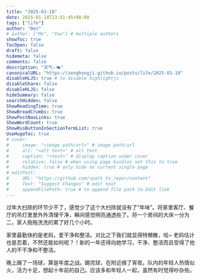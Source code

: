 ```yaml
---
title: "2025-01-18"
date: 2025-01-18T23:51:45+08:00
tags: ["life"]
author: "Ben"
# author: ["Me", "You"] # multiple authors
showToc: true
TocOpen: false
draft: false
hidemeta: false
comments: false
description: "天气-🌤"
canonicalURL: "https://zenghongji.github.io/posts/life/2025-01-18"
disableHLJS: true # to disable highlightjs
disableShare: false
disableHLJS: false
hideSummary: false
searchHidden: false
ShowReadingTime: true
ShowBreadCrumbs: true
ShowPostNavLinks: true
ShowWordCount: true
ShowRssButtonInSectionTermList: true
UseHugoToc: true
# cover:
#     image: "<image path/url>" # image path/url
#     alt: "<alt text>" # alt text
#     caption: "<text>" # display caption under cover
#     relative: false # when using page bundles set this to true
#     hidden: true # only hide on current single page
# editPost:
#     URL: "https://github.com/<path_to_repo>/content"
#     Text: "Suggest Changes" # edit text
#     appendFilePath: true # to append file path to Edit link
---
```


过年大扫除的环节少不了，感觉少了这个大扫除就没有了“年味”。将家里客厅、餐厅的吊灯里里外外清理干净，瞬间感觉明亮通透些了。将一个房间的大床一分为二，家人拖拖洗洗的累了好几个小时。

家里最勤快的是老妈，爱干净和整洁。对比之下我们就显得特懒散，哈~ 老妈估计也是忍着，不然还能如何呢？！新的一年还得向她学习，干净、整洁而且受得了他人的不干净和不整洁。

晚上踢了一场球，算是年度之战。踢完球，在附近搞了宵夜。队内的年轻人热情似火，活力十足，想起十年前的自己。应该多和年轻人一起，虽然有时觉得吵杂些。

